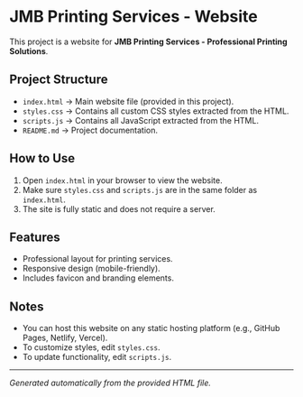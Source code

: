 # JMB Printing Services - Website

This project is a website for **JMB Printing Services - Professional Printing Solutions**.

## Project Structure

- `index.html` → Main website file (provided in this project).
- `styles.css` → Contains all custom CSS styles extracted from the HTML.
- `scripts.js` → Contains all JavaScript extracted from the HTML.
- `README.md` → Project documentation.

## How to Use

1. Open `index.html` in your browser to view the website.
2. Make sure `styles.css` and `scripts.js` are in the same folder as `index.html`.
3. The site is fully static and does not require a server.

## Features

- Professional layout for printing services.
- Responsive design (mobile-friendly).
- Includes favicon and branding elements.

## Notes

- You can host this website on any static hosting platform (e.g., GitHub Pages, Netlify, Vercel).
- To customize styles, edit `styles.css`.
- To update functionality, edit `scripts.js`.

---
*Generated automatically from the provided HTML file.*
